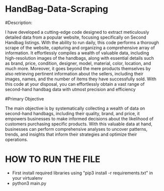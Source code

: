 # HandBag-Data-Scraping

#Description:

I have developed a cutting-edge code designed to extract meticulously detailed data from a popular website, focusing specifically on Second Handbag listings. With the ability to run daily, this code performs a thorough scrape of the website, capturing and organizing a comprehensive array of information. It effortlessly compiles a wealth of valuable data, including high-resolution images of the handbags, along with essential details such as brand, price, condition, designer, model, material, color, location, and much more. Moreover, it goes beyond the mere products themselves by also retrieving pertinent information about the sellers, including their images, names, and the number of items they have successfully sold. With this code at your disposal, you can effortlessly obtain a vast range of second-hand handbag data with utmost precision and efficiency

#Primary Objective

The main objective is by systematically collecting a wealth of data on second-hand handbags, including their quality, brand, and price, it empowers businesses to make informed decisions about the likelihood of customers purchasing specific products. With this valuable data at hand, businesses can perform comprehensive analyses to uncover patterns, trends, and insights that inform their strategies and optimize their operations. 

# HOW TO RUN THE FILE

- First install required libraries using "pip3 install -r requirements.txt" in your virtualenv
- python3 main.py

